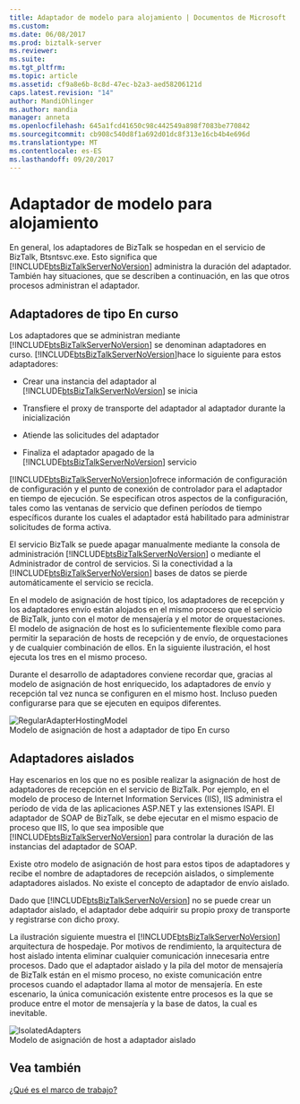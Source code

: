 ```yaml
---
title: Adaptador de modelo para alojamiento | Documentos de Microsoft
ms.custom: 
ms.date: 06/08/2017
ms.prod: biztalk-server
ms.reviewer: 
ms.suite: 
ms.tgt_pltfrm: 
ms.topic: article
ms.assetid: cf9a8e6b-8c8d-47ec-b2a3-aed58206121d
caps.latest.revision: "14"
author: MandiOhlinger
ms.author: mandia
manager: anneta
ms.openlocfilehash: 645a1fcd41650c98c442549a898f7083be770842
ms.sourcegitcommit: cb908c540d8f1a692d01dc8f313e16cb4b4e696d
ms.translationtype: MT
ms.contentlocale: es-ES
ms.lasthandoff: 09/20/2017
---
```

# <a name="adapter-hosting-model"></a>Adaptador de modelo para alojamiento
En general, los adaptadores de BizTalk se hospedan en el servicio de BizTalk, Btsntsvc.exe. Esto significa que [!INCLUDE[btsBizTalkServerNoVersion](../includes/btsbiztalkservernoversion-md.md)] administra la duración del adaptador. También hay situaciones, que se describen a continuación, en las que otros procesos administran el adaptador.  
  
## <a name="in-process-adapters"></a>Adaptadores de tipo En curso  
 Los adaptadores que se administran mediante [!INCLUDE[btsBizTalkServerNoVersion](../includes/btsbiztalkservernoversion-md.md)] se denominan adaptadores en curso. [!INCLUDE[btsBizTalkServerNoVersion](../includes/btsbiztalkservernoversion-md.md)]hace lo siguiente para estos adaptadores:  
  
-   Crear una instancia del adaptador al [!INCLUDE[btsBizTalkServerNoVersion](../includes/btsbiztalkservernoversion-md.md)] se inicia  
  
-   Transfiere el proxy de transporte del adaptador al adaptador durante la inicialización  
  
-   Atiende las solicitudes del adaptador  
  
-   Finaliza el adaptador apagado de la [!INCLUDE[btsBizTalkServerNoVersion](../includes/btsbiztalkservernoversion-md.md)] servicio  
  
 [!INCLUDE[btsBizTalkServerNoVersion](../includes/btsbiztalkservernoversion-md.md)]ofrece información de configuración de configuración y el punto de conexión de controlador para el adaptador en tiempo de ejecución. Se especifican otros aspectos de la configuración, tales como las ventanas de servicio que definen períodos de tiempo específicos durante los cuales el adaptador está habilitado para administrar solicitudes de forma activa.  
  
 El servicio BizTalk se puede apagar manualmente mediante la consola de administración [!INCLUDE[btsBizTalkServerNoVersion](../includes/btsbiztalkservernoversion-md.md)] o mediante el Administrador de control de servicios. Si la conectividad a la [!INCLUDE[btsBizTalkServerNoVersion](../includes/btsbiztalkservernoversion-md.md)] bases de datos se pierde automáticamente el servicio se recicla.  
  
 En el modelo de asignación de host típico, los adaptadores de recepción y los adaptadores envío están alojados en el mismo proceso que el servicio de BizTalk, junto con el motor de mensajería y el motor de orquestaciones. El modelo de asignación de host es lo suficientemente flexible como para permitir la separación de hosts de recepción y de envío, de orquestaciones y de cualquier combinación de ellos. En la siguiente ilustración, el host ejecuta los tres en el mismo proceso.  
  
 Durante el desarrollo de adaptadores conviene recordar que, gracias al modelo de asignación de host enriquecido, los adaptadores de envío y recepción tal vez nunca se configuren en el mismo host. Incluso pueden configurarse para que se ejecuten en equipos diferentes.  
  
 ![](../core/media/regularadapterhostingmodel.gif "RegularAdapterHostingModel")  
Modelo de asignación de host a adaptador de tipo En curso  
  
## <a name="isolated-adapters"></a>Adaptadores aislados  
 Hay escenarios en los que no es posible realizar la asignación de host de adaptadores de recepción en el servicio de BizTalk. Por ejemplo, en el modelo de proceso de Internet Information Services (IIS), IIS administra el período de vida de las aplicaciones ASP.NET y las extensiones ISAPI. El adaptador de SOAP de BizTalk, se debe ejecutar en el mismo espacio de proceso que IIS, lo que sea imposible que [!INCLUDE[btsBizTalkServerNoVersion](../includes/btsbiztalkservernoversion-md.md)] para controlar la duración de las instancias del adaptador de SOAP.  
  
 Existe otro modelo de asignación de host para estos tipos de adaptadores y recibe el nombre de adaptadores de recepción aislados, o simplemente adaptadores aislados. No existe el concepto de adaptador de envío aislado.  
  
 Dado que [!INCLUDE[btsBizTalkServerNoVersion](../includes/btsbiztalkservernoversion-md.md)] no se puede crear un adaptador aislado, el adaptador debe adquirir su propio proxy de transporte y registrarse con dicho proxy.  
  
 La ilustración siguiente muestra el [!INCLUDE[btsBizTalkServerNoVersion](../includes/btsbiztalkservernoversion-md.md)] arquitectura de hospedaje. Por motivos de rendimiento, la arquitectura de host aislado intenta eliminar cualquier comunicación innecesaria entre procesos. Dado que el adaptador aislado y la pila del motor de mensajería de BizTalk están en el mismo proceso, no existe comunicación entre procesos cuando el adaptador llama al motor de mensajería. En este escenario, la única comunicación existente entre procesos es la que se produce entre el motor de mensajería y la base de datos, la cual es inevitable.  
  
 ![](../core/media/isolatedadapters.gif "IsolatedAdapters")  
Modelo de asignación de host a adaptador aislado  
  
## <a name="see-also"></a>Vea también  
 [¿Qué es el marco de trabajo?](../core/what-is-the-adapter-framework.md)
